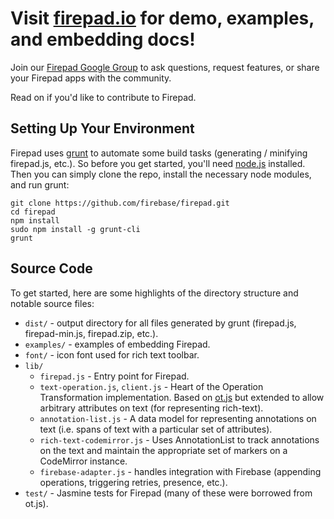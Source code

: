 # Visit [firepad.io](http://www.firepad.io/) for demo, examples, and embedding docs!
Join our [Firepad Google Group](https://groups.google.com/forum/#!forum/firepad-io) to ask questions, request features, or share your Firepad apps with the community.

Read on if you'd like to contribute to Firepad.

## Setting Up Your Environment
Firepad uses [grunt](http://gruntjs.com/) to automate some build tasks (generating / minifying firepad.js, etc.).
So before you get started, you'll need [node.js](http://nodejs.org/) installed.  Then you can simply clone 
the repo, install the necessary node modules, and run grunt:

    git clone https://github.com/firebase/firepad.git
    cd firepad
    npm install
    sudo npm install -g grunt-cli
    grunt

## Source Code
To get started, here are some highlights of the directory structure and notable source files:

* `dist/` - output directory for all files generated by grunt (firepad.js, firepad-min.js, firepad.zip, etc.).
* `examples/` - examples of embedding Firepad.
* `font/` - icon font used for rich text toolbar.
* `lib/`
    * `firepad.js` - Entry point for Firepad.
    * `text-operation.js`, `client.js` - Heart of the Operation Transformation implementation.  Based on
      [ot.js](https://github.com/Operational-Transformation/ot.js/) but extended to allow arbitrary
      attributes on text (for representing rich-text).
    * `annotation-list.js` - A data model for representing annotations on text (i.e. spans of text with a particular
      set of attributes).
    * `rich-text-codemirror.js` - Uses AnnotationList to track annotations on the text and maintain the appropriate
      set of markers on a CodeMirror instance.
    * `firebase-adapter.js` - handles integration with Firebase (appending operations, triggering retries,
      presence, etc.).
* `test/` - Jasmine tests for Firepad (many of these were borrowed from ot.js).
